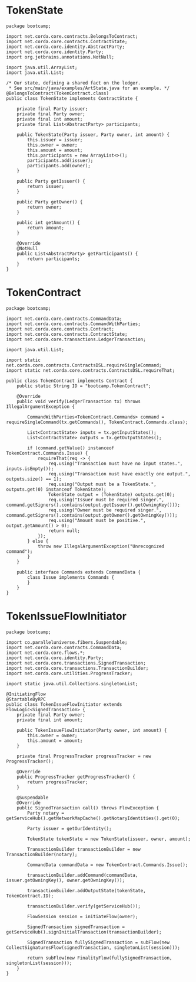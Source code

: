 # TokenState

    package bootcamp;
    
    import net.corda.core.contracts.BelongsToContract;
    import net.corda.core.contracts.ContractState;
    import net.corda.core.identity.AbstractParty;
    import net.corda.core.identity.Party;
    import org.jetbrains.annotations.NotNull;
    
    import java.util.ArrayList;
    import java.util.List;
    
    /* Our state, defining a shared fact on the ledger.
     * See src/main/java/examples/ArtState.java for an example. */
    @BelongsToContract(TokenContract.class)
    public class TokenState implements ContractState {
    
        private final Party issuer;
        private final Party owner;
        private final int amount;
        private final List<AbstractParty> participants;
    
        public TokenState(Party issuer, Party owner, int amount) {
            this.issuer = issuer;
            this.owner = owner;
            this.amount = amount;
            this.participants = new ArrayList<>();
            participants.add(issuer);
            participants.add(owner);
        }
    
        public Party getIssuer() {
            return issuer;
        }
    
        public Party getOwner() {
            return owner;
        }
    
        public int getAmount() {
            return amount;
        }
    
        @Override
        @NotNull
        public List<AbstractParty> getParticipants() {
            return participants;
        }
    }

# TokenContract

    package bootcamp;
    
    import net.corda.core.contracts.CommandData;
    import net.corda.core.contracts.CommandWithParties;
    import net.corda.core.contracts.Contract;
    import net.corda.core.contracts.ContractState;
    import net.corda.core.transactions.LedgerTransaction;
    
    import java.util.List;
    
    import static net.corda.core.contracts.ContractsDSL.requireSingleCommand;
    import static net.corda.core.contracts.ContractsDSL.requireThat;
    
    public class TokenContract implements Contract {
        public static String ID = "bootcamp.TokenContract";
    
        @Override
        public void verify(LedgerTransaction tx) throws IllegalArgumentException {
    
            CommandWithParties<TokenContract.Commands> command = requireSingleCommand(tx.getCommands(), TokenContract.Commands.class);
    
            List<ContractState> inputs = tx.getInputStates();
            List<ContractState> outputs = tx.getOutputStates();
    
            if (command.getValue() instanceof TokenContract.Commands.Issue) {
                requireThat(req -> {
                    req.using("Transaction must have no input states.", inputs.isEmpty());
                    req.using("Transaction must have exactly one output.", outputs.size() == 1);
                    req.using("Output must be a TokenState.", outputs.get(0) instanceof TokenState);
                    TokenState output = (TokenState) outputs.get(0);
                    req.using("Issuer must be required singer.", command.getSigners().contains(output.getIssuer().getOwningKey()));
                    req.using("Owner must be required singer.", command.getSigners().contains(output.getOwner().getOwningKey()));
                    req.using("Amount must be positive.", output.getAmount() > 0);
                    return null;
                });
            } else {
                throw new IllegalArgumentException("Unrecognized command");
            }
        }
    
        public interface Commands extends CommandData {
            class Issue implements Commands {
            }
        }
    }

# TokenIssueFlowInitiator

    package bootcamp;
    
    import co.paralleluniverse.fibers.Suspendable;
    import net.corda.core.contracts.CommandData;
    import net.corda.core.flows.*;
    import net.corda.core.identity.Party;
    import net.corda.core.transactions.SignedTransaction;
    import net.corda.core.transactions.TransactionBuilder;
    import net.corda.core.utilities.ProgressTracker;
    
    import static java.util.Collections.singletonList;
    
    @InitiatingFlow
    @StartableByRPC
    public class TokenIssueFlowInitiator extends FlowLogic<SignedTransaction> {
        private final Party owner;
        private final int amount;
    
        public TokenIssueFlowInitiator(Party owner, int amount) {
            this.owner = owner;
            this.amount = amount;
        }
    
        private final ProgressTracker progressTracker = new ProgressTracker();
    
        @Override
        public ProgressTracker getProgressTracker() {
            return progressTracker;
        }
    
        @Suspendable
        @Override
        public SignedTransaction call() throws FlowException {
            Party notary = getServiceHub().getNetworkMapCache().getNotaryIdentities().get(0);
    
            Party issuer = getOurIdentity();
    
            TokenState tokenState = new TokenState(issuer, owner, amount);
    
            TransactionBuilder transactionBuilder = new TransactionBuilder(notary);
    
            CommandData commandData = new TokenContract.Commands.Issue();
    
            transactionBuilder.addCommand(commandData, issuer.getOwningKey(), owner.getOwningKey());
    
            transactionBuilder.addOutputState(tokenState, TokenContract.ID);
    
            transactionBuilder.verify(getServiceHub());
    
            FlowSession session = initiateFlow(owner);
    
            SignedTransaction signedTransaction = getServiceHub().signInitialTransaction(transactionBuilder);
    
            SignedTransaction fullySignedTransaction = subFlow(new CollectSignaturesFlow(signedTransaction, singletonList(session)));
    
            return subFlow(new FinalityFlow(fullySignedTransaction, singletonList(session)));
        }
    }